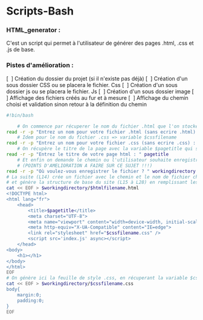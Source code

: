 # Scripts-Bash
### HTML_generator :

C'est un script qui permet à l'utilisateur de générer des pages .html, .css et .js de base.

### Pistes d'amélioration :

[  ] Création du dossier du projet (si il n'existe pas déjà) 
[  ] Création d'un sous dossier CSS ou se placera le fichier. Css
[  ] Création d'un sous dossier js ou se placera le fichier. Js
[  ] Création d'un sous dossier image 
[  ] Affichage des fichiers créés au fur et à mesure 
[  ] Affichage du chemin choisi et validation sinon retour à la définition du chemin

```bash
#!bin/bash

    # On commence par récuperer le nom du fichier .html que l'on stocke dans une variable $htmlfilename 
read -r -p "Entrez un nom pour votre fichier .html (sans ecrire .html) : " htmlfilename
    # Idem pour le nom du fichier .css => variable $cssfilename
read -r -p "Entrez un nom pour votre fichier .css (sans ecrire .css) : " cssfilename
    # On récupère le titre de la page avec la variable $pagetitle qui sera inséré entre les balises <title></title>
read -r -p "Entrez le titre de votre page html : " pagetitle
    # Et enfin on demande le chemin ou l'utilisateur souhaite enregistrer son fichier. Par défaut on se situe la ou est placé le script 
    # (POINTS D'AMELIORATION A FAIRE SUR CE SUJET !!!)
read -r -p "Où voulez-vous enregistrer le fichier ? " workingdirectory
# La suite (L14) crée un fichier avec le chemin et le nom de fichier choisi (par défaut .html)
# et génère la structure de base du site (L15 à L28) en remplissant les balises title et le href du fichier css
cat << EOF > $workingdirectory/$htmlfilename.html
<!DOCTYPE html>
<html lang="fr">
    <head>
        <title>$pagetitle</title>
        <meta charset="UTF-8">
        <meta name="viewport" content="width=device-width, initial-scale=1">
        <meta http-equiv="X-UA-Compatible" content="IE=edge">
        <link rel="stylesheet" href="$cssfilename.css" />
        <script src='index.js' async></script>
    </head>
<body>
    <h1></h1>
</body>
</html>
EOF
# On génère ici la feuille de style .css, en récuperant la variable $cssfilename pour le nom du fichier
cat << EOF > $workingdirectory/$cssfilename.css
body{
    margin:0;
    padding:0;
}
EOF
```
